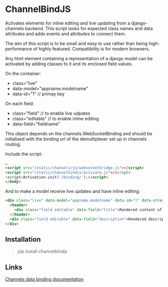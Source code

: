 ChannelBindJS
=============

Activates elements for inline editing and live updating from a django-channels
backend. This script looks for expected class names and data attributes and 
adds events and attributes to connect them.

The aim of this script is to be small and easy to use rather than being 
high-performance of highly featured. Compatibility is for modern browsers.

Any html element containing a representation of a django model can be activated
by adding classes to it and its enclosed field values.

On the container:
- class="live"
- data-model="appname.modelname"
- data-id="1" // primay key

On each field:
- class="field" // to enable live udpates
- class="editable" // to enable inline editing
- data-field="fieldname"

This object depends on the channels.WebSocketBinding and should be initialised
with the binding url of the demultiplexer set up in channels routing.

Include the script:

```html
…
<script src="/static/channels/js/websocketbridge.js"></script> 
<script src="/static/channelbindjs/activate.js"</script> 
<script>Activation.init('/binding/');</script> 
</body> 
```

And to make a model receive live updates and have inline editing:

```html
<div class="live" data-model="appname.modelname" data-id="1" data-stream="demultiplexer-stream">
  <header>
    <div class="field editable" data-field="title">Rendered content of title field</div>
  </header>
  <div class="field editable" data-field="description">Rendered description</div>
</div>
```

Installation
------------

> pip install channelbindjs

Links
-----

[Channels data binding documentation](https://channels.readthedocs.io/en/stable/binding.html)
